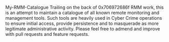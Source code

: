 My-RMM-Catalogue
Trailing on the back of 0x706972686f RMM work, this is an attempt to maintain a catalogue of all known remote monitoring and management tools.
Such tools are heavily used in Cyber Crime operations to ensure initial access, provide persistence and to masquerade as more legitimate administrative activity.
Please feel free to admend and improve with pull requests and feature requests.
